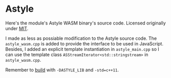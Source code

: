 # Astyle
Here's the module's Astyle WASM binary's source code. Licensed originally under [MIT](LICENSE.md).

I made as less as possiable modification to the Astyle source code. The `astyle_wasm.cpp` is added to provide the interface to be used in JavaScript. Besides, I added an explicit template instantiation in `astyle_main.cpp` so I can use the template class `ASStreamIterator<std::stringstream>` in `astyle_wasm.cpp`.

Remember to [build](../build-wasm.sh) with `-DASTYLE_LIB` and `-std=c++11`.
